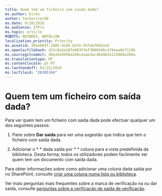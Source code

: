 ```yaml
---
title: Quem tem um ficheiro com saída dada?
ms.author: kirks
author: Techwriter40
ms.date: 9/10/2018
ms.audience: ITPro
ms.topic: article
ROBOTS: NOINDEX, NOFOLLOW
localization_priority: Priority
ms.assetid: 395eb03f-2885-43d5-b2fe-55febf85b1e5
ms.openlocfilehash: 432c8a2a18fe903f3ef3000346ce74eaa0e71196
ms.sourcegitcommit: d6ea5e9458a2b8ceaab3ac4bd483e1130b9a398a
ms.translationtype: MT
ms.contentlocale: pt-PT
ms.lasthandoff: 01/15/2019
ms.locfileid: "28305184"
---
```

# <a name="who-has-a-file-checked-out"></a>Quem tem um ficheiro com saída dada?

Para ver quem tem um ficheiro com saída dada pode efectuar qualquer um dos seguintes passos:
  
1. Paire sobre **Dar saída** para ver uma sugestão que indica que tem o ficheiro com saída dada. 
    
2. Adicionar o * * dada saída por * * coluna para a vista predefinida da biblioteca. Desta forma, todos os utilizadores podem facilmente ver quem tem um documento com saída dada. 
    
Para obter informações sobre como adicionar uma coluna dada saída por no SharePoint, consulte [criar uma coluna numa lista ou biblioteca](https://go.microsoft.com/fwlink/?linkid=2019591). 
  
Ver mais perguntas mais frequentes sobre a marca de verificação na ou dar saída, consulte [perguntas sobre a verificação de saída de verificação](https://go.microsoft.com/fwlink/?linkid=2018786).
  

